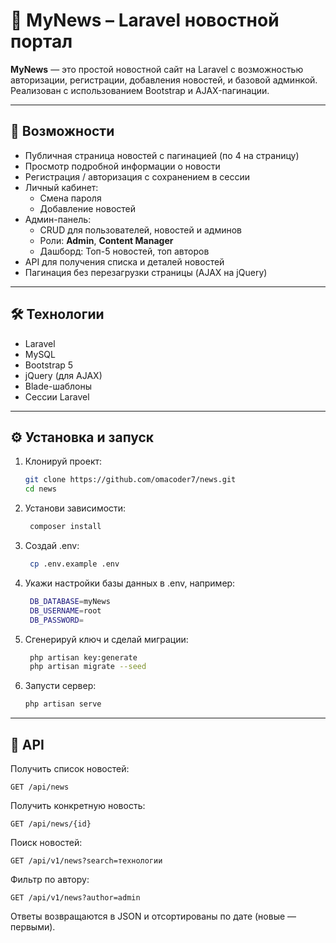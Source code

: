 # 📰 MyNews – Laravel новостной портал

**MyNews** — это простой новостной сайт на Laravel с возможностью авторизации, регистрации, добавления новостей, и базовой админкой. Реализован с использованием Bootstrap и AJAX-пагинации.

---

## 📌 Возможности

- Публичная страница новостей с пагинацией (по 4 на страницу)
- Просмотр подробной информации о новости
- Регистрация / авторизация с сохранением в сессии
- Личный кабинет:
  - Смена пароля
  - Добавление новостей
- Админ-панель:
  - CRUD для пользователей, новостей и админов
  - Роли: **Admin**, **Content Manager**
  - Дашборд: Топ-5 новостей, топ авторов
- API для получения списка и деталей новостей
- Пагинация без перезагрузки страницы (AJAX на jQuery)

---

## 🛠️ Технологии

- Laravel
- MySQL
- Bootstrap 5
- jQuery (для AJAX)
- Blade-шаблоны
- Сессии Laravel

---

## ⚙️ Установка и запуск

1. Клонируй проект:
   ```bash
   git clone https://github.com/omacoder7/news.git
   cd news
2. Установи зависимости:
   ```bash
    composer install

4. Создай .env:
   ```bash
    cp .env.example .env

6. Укажи настройки базы данных в .env, например:
   ```bash
    DB_DATABASE=myNews
    DB_USERNAME=root
    DB_PASSWORD=

8. Сгенерируй ключ и сделай миграции:
   ```bash
    php artisan key:generate
    php artisan migrate --seed

10. Запусти сервер:
    ```bash
    php artisan serve

---

## 📡 API
Получить список новостей:
     
    GET /api/news
    
Получить конкретную новость:
    
    GET /api/news/{id}

Поиск новостей:

    GET /api/v1/news?search=технологии

Фильтр по автору:

    GET /api/v1/news?author=admin
    
Ответы возвращаются в JSON и отсортированы по дате (новые — первыми).
